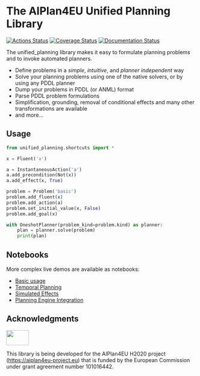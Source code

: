 # The AIPlan4EU Unified Planning Library

[![Actions Status](https://github.com/aiplan4eu/unified-planning/actions/workflows/main.yml/badge.svg)](https://github.com/aiplan4eu/unified-planning/actions)
[![Coverage Status](https://codecov.io/gh/aiplan4eu/unified-planning/branch/master/graph/badge.svg?token=GBM7HYNDRB)](https://codecov.io/gh/aiplan4eu/unified-planning)
[![Documentation Status](https://readthedocs.org/projects/unified-planning/badge/?version=latest)](https://unified-planning.readthedocs.io/en/latest/)

The unified_planning library makes it easy to formulate planning problems and to invoke automated planners.

* Define problems in a *simple*, *intuitive*, and *planner independent* way
* Solve your planning problems using one of the native solvers, or by using any PDDL planner
* Dump your problems in PDDL (or  ANML) format
* Parse PDDL problem formulations
* Simplification, grounding, removal of conditional effects and many other transformations are available
* and more...

## Usage
```python
from unified_planning.shortcuts import *

x = Fluent('x')

a = InstantaneousAction('a')
a.add_precondition(Not(x))
a.add_effect(x, True)

problem = Problem('basic')
problem.add_fluent(x)
problem.add_action(a)
problem.set_initial_value(x, False)
problem.add_goal(x)

with OneshotPlanner(problem_kind=problem.kind) as planner:
    plan = planner.solve(problem)
    print(plan)
```


## Notebooks

More complex live demos are available as notebooks:

* [Basic usage](https://colab.research.google.com/github/aiplan4eu/unified-planning/blob/master/notebooks/Unified_Planning_Basics.ipynb)
* [Temporal Planning](https://colab.research.google.com/github/aiplan4eu/unified-planning/blob/master/notebooks/Unified_Planning_Temporal.ipynb)
* [Simulated Effects](https://colab.research.google.com/github/aiplan4eu/unified-planning/blob/master/notebooks/Simulated_effects.ipynb)
* [Planning Engine Integration](https://colab.research.google.com/github/aiplan4eu/unified-planning/blob/master/notebooks/Planning_engine_demo.ipynb)


## Acknowledgments

<img src="https://www.aiplan4eu-project.eu/wp-content/uploads/2021/07/euflag.png" width="60" height="40">

This library is being developed for the AIPlan4EU H2020 project (https://aiplan4eu-project.eu) that is funded by the European Commission under grant agreement number 101016442.

